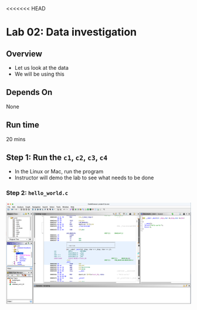 <<<<<<< HEAD
# Lab 02: Data investigation

## Overview
* Let us look at the data
* We will be using this 

## Depends On
None

## Run time
20 mins

## Step 1: Run the `c1`, `c2`, `c3`, `c4`

* In the Linux or Mac, run the program
* Instructor will demo the lab to see what needs to be done

### Step 2: `hello_world.c`
![](../images/02.png)

